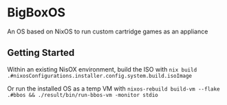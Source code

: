 # BigBoxOS

An OS based on NixOS to run custom cartridge games as an appliance

## Getting Started

Within an existing NisOX environment, build the ISO with `nix build .#nixosConfigurations.installer.config.system.build.isoImage`

Or run the installed OS as a temp VM with `nixos-rebuild build-vm --flake .#bbos && ./result/bin/run-bbos-vm -monitor stdio`